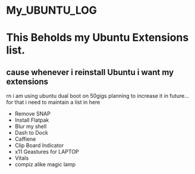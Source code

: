 # My_UBUNTU_LOG
<h1> This Beholds my Ubuntu Extensions list.</h1>
<h2>cause whenever i reinstall Ubuntu i want my extensions</h2>
<p>rn i am using ubuntu dual boot on 50gigs planning to increase it in future... <br> for that i need to maintain a list in here</p>
<ul>
  <li> Remove SNAP</li>
  <li> Install Flatpak </li>
  <li> Blur my shell </li>
  <li> Dash to Dock</li>
  <li> Caffiene </li>
  <li> Clip Board Indicator</li>
  <li> x11 Geastures for LAPTOP</li>
  <li> Vitals </li>
  <li> compiz alike magic lamp </li>
</ul>
